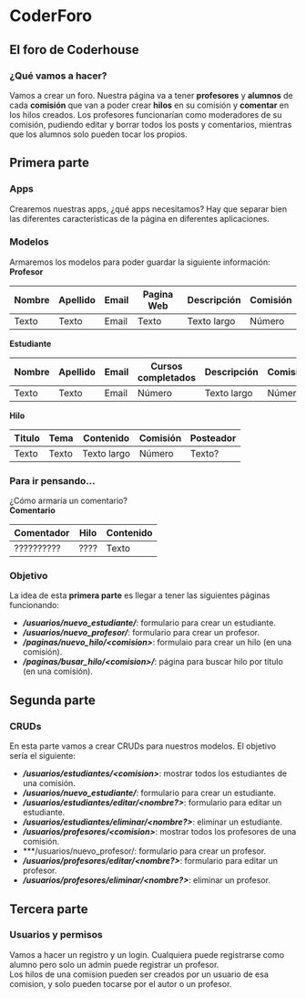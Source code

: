# CoderForo

## El foro de Coderhouse

### ¿Qué vamos a hacer?
Vamos a crear un foro. Nuestra página va a tener **profesores** y **alumnos** de cada **comisión** que van a poder crear **hilos** en su comisión y **comentar** en los hilos creados. Los profesores funcionarían como moderadores de su comisión, pudiendo editar y borrar todos los posts y comentarios, mientras que los alumnos solo pueden tocar los propios.

## Primera parte

### Apps
Crearemos nuestras apps, ¿qué apps necesitamos? Hay que separar bien las diferentes características de la página en diferentes aplicaciones.

### Modelos
Armaremos los modelos para poder guardar la siguiente información:  
**Profesor**

| Nombre | Apellido | Email | Pagina Web | Descripción | Comisión |
|--------|----------|-------|------------|-------------|----------|
| Texto  | Texto    | Email | Texto      | Texto largo | Número   |

**Estudiante**

| Nombre | Apellido | Email | Cursos completados | Descripción | Comisión |
|--------|----------|-------|--------------------|-------------|----------|
| Texto  | Texto    | Email | Número             | Texto largo | Número   |

**Hilo**

| Titulo | Tema  | Contenido   | Comisión | Posteador |
|--------|-------|-------------|----------|-----------|
| Texto  | Texto | Texto largo | Número   | Texto?    |

### Para ir pensando...
¿Cómo armaría un comentario?  
**Comentario**

| Comentador | Hilo | Contenido | 
|------------|------|-----------|
| ?????????? | ???? | Texto     |

### Objetivo
La idea de esta **primera parte** es llegar a tener las siguientes páginas funcionando:
- ***/usuarios/nuevo_estudiante/***: formulario para crear un estudiante.
- ***/usuarios/nuevo_profesor/***: formulario para crear un profesor.
- ***/paginas/nuevo_hilo/\<comision\>***: formulaio para crear un hilo (en una comisión).
- ***/paginas/busar_hilo/\<comision\>/***: página para buscar hilo por título (en una comisión).

## Segunda parte
### CRUDs
En esta parte vamos a crear CRUDs para nuestros modelos. El objetivo sería el siguiente:
- ***/usuarios/estudiantes/\<comision\>***: mostrar todos los estudiantes de una comisión.
- ***/usuarios/nuevo_estudiante/***: formulario para crear un estudiante.
- ***/usuarios/estudiantes/editar/\<nombre?\>***: formulario para editar un estudiante.
- ***/usuarios/estudiantes/eliminar/\<nombre?\>***: eliminar un estudiante.
- ***/usuarios/profesores/\<comision\>***: mostrar todos los profesores de una comisión.
- ***/usuarios/nuevo_profesor/: formulario para crear un profesor.
- ***/usuarios/profesores/editar/\<nombre?\>***: formulario para editar un profesor.
- ***/usuarios/profesores/eliminar/\<nombre?\>***: eliminar un profesor.

## Tercera parte
### Usuarios y permisos
Vamos a hacer un registro y un login. Cualquiera puede registrarse como alumno pero solo un admin puede registrar un profesor.  
Los hilos de una comision pueden ser creados por un usuario de esa comision, y solo pueden tocarse por el autor o un profesor.
